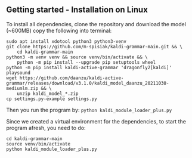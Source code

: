 
## Getting started - Installation on Linux

To install all dependencies, clone the repository and download the model (~600MB) copy the following into terminal:
```buildoutcfg
sudo apt install xdotool python3 python3-venv
git clone https://github.com/m-spisiak/kaldi-grammar-main.git && \
    cd kaldi-grammar-main
python3 -m venv venv && source venv/bin/activate && \
    python -m pip install --upgrade pip setuptools wheel
python -m pip install kaldi-active-grammar 'dragonfly2[kaldi]' playsound
wget https://github.com/daanzu/kaldi-active-grammar/releases/download/v3.1.0/kaldi_model_daanzu_20211030-mediumlm.zip && \
    unzip kaldi_model_*.zip
cp settings.py-example settings.py
```

Then you run the program by:
`python kaldi_module_loader_plus.py`

Since we created a virtual environment for the dependencies, to start the program afresh, you need to do:
```buildoutcfg
cd kaldi-grammar-main
source venv/bin/activate
python kaldi_module_loader_plus.py
```
